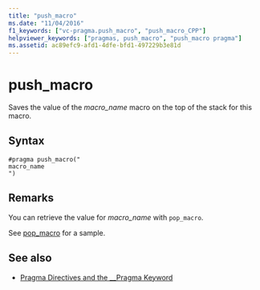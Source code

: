 ```yaml
---
title: "push_macro"
ms.date: "11/04/2016"
f1_keywords: ["vc-pragma.push_macro", "push_macro_CPP"]
helpviewer_keywords: ["pragmas, push_macro", "push_macro pragma"]
ms.assetid: ac89efc9-afd1-4dfe-bfd1-497229b3e81d
---
```

# push_macro
Saves the value of the *macro_name* macro on the top of the stack for this macro.

## Syntax

```
#pragma push_macro("
macro_name
")
```

## Remarks

You can retrieve the value for *macro_name* with `pop_macro`.

See [pop_macro](../preprocessor/pop-macro.md) for a sample.

## See also

- [Pragma Directives and the __Pragma Keyword](../preprocessor/pragma-directives-and-the-pragma-keyword.md)
